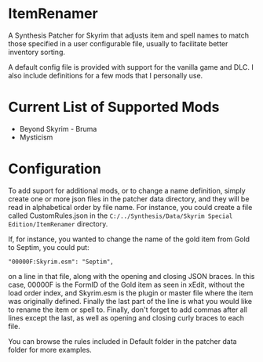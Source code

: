 # ItemRenamer
A Synthesis Patcher for Skyrim that adjusts item and spell names to match those specified in a user configurable file, usually to facilitate better inventory sorting.

A default config file is provided with support for the vanilla game and DLC. I also include definitions for a few mods that I personally use.

# Current List of Supported Mods
- Beyond Skyrim - Bruma
- Mysticism

# Configuration
To add suport for additional mods, or to change a name definition, simply create one or more json files in the patcher data directory, and they will be read in alphabetical order by file name.
For instance, you could create a file called CustomRules.json in the ```C:/../Synthesis/Data/Skyrim Special Edition/ItemRenamer``` directory.

If, for instance, you wanted to change the name of the gold item from Gold to Septim, you could put:

```"00000F:Skyrim.esm": "Septim",```

on a line in that file, along with the opening and closing JSON braces. In this case, 00000F is the FormID of the Gold item as seen in xEdit, without the load order index, and Skyrim.esm is the plugin or master file where the item was originally defined. Finally the last part of the line is what you would like to rename the item or spell to. Finally, don't forget to add commas after all lines except the last, as well as opening and closing curly braces to each file.

You can browse the rules included in Default folder in the patcher data folder for more examples.
